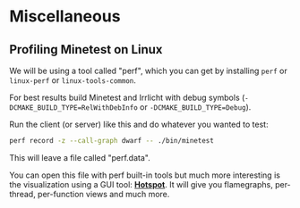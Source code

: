# Miscellaneous

## Profiling Minetest on Linux

We will be using a tool called "perf", which you can get by installing `perf` or `linux-perf` or `linux-tools-common`.

For best results build Minetest and Irrlicht with debug symbols
(`-DCMAKE_BUILD_TYPE=RelWithDebInfo` or `-DCMAKE_BUILD_TYPE=Debug`).

Run the client (or server) like this and do whatever you wanted to test:
```bash
perf record -z --call-graph dwarf -- ./bin/minetest
```

This will leave a file called "perf.data".

You can open this file with perf built-in tools but much more interesting
is the visualization using a GUI tool: **[Hotspot](https://github.com/KDAB/hotspot)**.
It will give you flamegraphs, per-thread, per-function views and much more.

